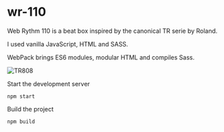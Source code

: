 # wr-110

Web Rythm 110 is a beat box inspired by the canonical TR serie by Roland.

I used vanilla JavaScript, HTML and SASS.

WebPack brings ES6 modules, modular HTML and compiles Sass.

![TR808](https://commons.wikimedia.org/wiki/File:Roland_TR-808_(large).jpg#/media/File:Roland_TR-808_(large).jpg)


Start the development server
```
npm start
```
Build the project
```
npm build
```
